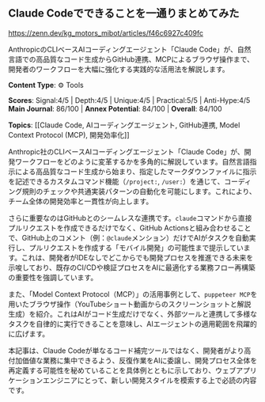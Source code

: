 ## Claude Codeでできることを一通りまとめてみた

https://zenn.dev/kg_motors_mibot/articles/f46c6927c409fc

AnthropicのCLIベースAIコーディングエージェント「Claude Code」が、自然言語での高品質なコード生成からGitHub連携、MCPによるブラウザ操作まで、開発者のワークフローを大幅に強化する実践的な活用法を解説します。

**Content Type**: ⚙️ Tools

**Scores**: Signal:4/5 | Depth:4/5 | Unique:4/5 | Practical:5/5 | Anti-Hype:4/5
**Main Journal**: 86/100 | **Annex Potential**: 84/100 | **Overall**: 84/100

**Topics**: [[Claude Code, AIコーディングエージェント, GitHub連携, Model Context Protocol (MCP), 開発効率化]]

Anthropic社のCLIベースAIコーディングエージェント「Claude Code」が、開発ワークフローをどのように変革するかを多角的に解説しています。自然言語指示による高品質なコード生成から始まり、指定したマークダウンファイルに指示を記述できるカスタムコマンド機能（`/project:`, `/user:`）を通じて、コーディング規則のチェックや共通実装パターンの自動化を可能にします。これにより、チーム全体の開発効率と一貫性が向上します。

さらに重要なのはGitHubとのシームレスな連携です。`claude`コマンドから直接プルリクエストを作成できるだけでなく、GitHub Actionsと組み合わせることで、GitHub上のコメント（例：`@claude`メンション）だけでAIがタスクを自動実行し、プルリクエストを作成する「モバイル開発」の可能性まで提示しています。これは、開発者がIDEなしでどこからでも開発プロセスを推進できる未来を示唆しており、既存のCI/CDや検証プロセスをAIに最適化する業務フロー再構築の重要性を強調しています。

また、「Model Context Protocol（MCP）」の活用事例として、`puppeteer MCP`を用いたブラウザ操作（YouTubeショート動画からのスクリーンショットと解説生成）を紹介。これはAIがコード生成だけでなく、外部ツールと連携して多様なタスクを自律的に実行できることを意味し、AIエージェントの適用範囲を飛躍的に広げます。

本記事は、Claude Codeが単なるコード補完ツールではなく、開発者がより高付加価値な業務に集中できるよう、反復作業をAIに委譲し、開発プロセス全体を再定義する可能性を秘めていることを具体例とともに示しており、ウェブアプリケーションエンジニアにとって、新しい開発スタイルを模索する上で必読の内容です。